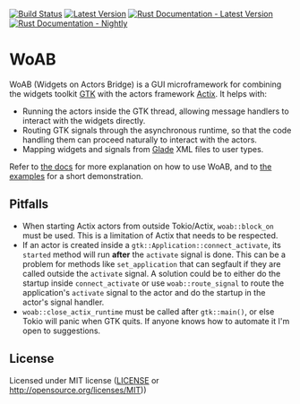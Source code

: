 [![Build Status](https://github.com/idanarye/woab/workflows/CI/badge.svg)](https://github.com/idanarye/woab/actions)
[![Latest Version](https://img.shields.io/crates/v/woab.svg)](https://crates.io/crates/woab)
[![Rust Documentation - Latest Version](https://img.shields.io/badge/docs-released-blue.svg)](https://docs.rs/woab)
[![Rust Documentation - Nightly](https://img.shields.io/badge/docs-nightly-purple.svg)](https://idanarye.github.io/woab/)

# WoAB

WoAB (Widgets on Actors Bridge) is a GUI microframework for combining the
widgets toolkit [GTK](https://gtk-rs.org/) with the actors framework
[Actix](https://actix.rs/). It helps with:

* Running the actors inside the GTK thread, allowing message handlers to
  interact with the widgets directly.
* Routing GTK signals through the asynchronous runtime, so that the code
  handling them can proceed naturally to interact with the actors.
* Mapping widgets and signals from [Glade](https://glade.gnome.org/) XML files
  to user types.

Refer to [the docs](https://idanarye.github.io/woab/) for more explanation on
how to use WoAB, and to [the
examples](https://github.com/idanarye/woab/tree/master/examples) for a short
demonstration.

## Pitfalls

* When starting Actix actors from outside Tokio/Actix, `woab::block_on` must be
  used. This is a limitation of Actix that needs to be respected.
* If an actor is created inside a `gtk::Application::connect_activate`, its
  `started` method will run **after** the `activate` signal is done. This can
  be a problem for methods like `set_application` that can segfault if they are
  called outside the `activate` signal. A solution could be to either do the
  startup inside `connect_activate` or use `woab::route_signal` to route the
  application's `activate` signal to the actor and do the startup in the
  actor's signal handler.
* `woab::close_actix_runtime` must be called after `gtk::main()`, or else Tokio
  will panic when GTK quits. If anyone knows how to automate it I'm open to
  suggestions.

## License

Licensed under MIT license ([LICENSE](LICENSE) or http://opensource.org/licenses/MIT))
